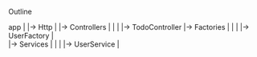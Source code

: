 Outline

app
|
|-> Http
|   |-> Controllers
|           |
|           |-> TodoController
|-> Factories
|       |
|       |-> UserFactory
|       
|-> Services
|       |
|       |-> UserService
|